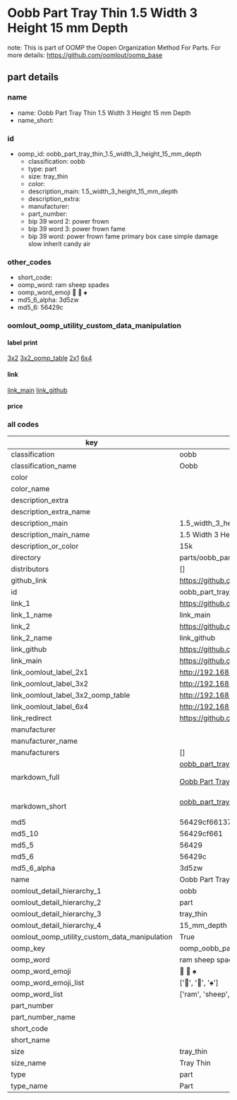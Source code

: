 # Oobb Part Tray Thin 1.5 Width 3 Height 15 mm Depth  

note: This is part of OOMP the Oopen Organization Method For Parts. For more details: https://github.com/oomlout/oomp_base

##  part details
  







### name
* name: Oobb Part Tray Thin 1.5 Width 3 Height 15 mm Depth
* name_short: 
### id
* oomp_id: oobb_part_tray_thin_1.5_width_3_height_15_mm_depth
  * classification: oobb
  * type: part
  * size: tray_thin
  * color: 
  * description_main: 1.5_width_3_height_15_mm_depth
  * description_extra: 
  * manufacturer: 
  * part_number: 
  * bip 39 word 2: power frown
  * bip 39 word 3: power frown fame
  * bip 39 word: power frown fame primary box case simple damage slow inherit candy air

### other_codes
* short_code: 
* oomp_word: ram sheep spades
* oomp_word_emoji :ram: :sheep: :spades:
* md5_6_alpha: 3d5zw
* md5_6: 56429c






### oomlout_oomp_utility_custom_data_manipulation
#### label print
[3x2](http://192.168.1.245:1112/?label=oomp%203d5zw)
[3x2_oomp_table](http://192.168.1.108:1112/?label=oomp%203d5zw)
[2x1](http://192.168.1.242:1112/?label=oomp%203d5zw)
[6x4](http://192.168.1.55:1112/?label=oomp%203d5zw)    

#### link

[link_main](https://github.com/oomlout/oomlout_oomp_version_1_messy/tree/main/parts/oobb_part_tray_thin_1.5_width_3_height_15_mm_depth) [link_github](https://github.com/oomlout/oomlout_oomp_version_1_messy/tree/main/parts/oobb_part_tray_thin_1.5_width_3_height_15_mm_depth)                             

#### price







### all codes 
| key | value |  
| --- | --- |  
| classification | oobb |  
| classification_name | Oobb |  
| color |  |  
| color_name |  |  
| description_extra |  |  
| description_extra_name |  |  
| description_main | 1.5_width_3_height_15_mm_depth |  
| description_main_name | 1.5 Width 3 Height 15 mm Depth |  
| description_or_color | 15k |  
| directory | parts/oobb_part_tray_thin_1.5_width_3_height_15_mm_depth |  
| distributors | [] |  
| github_link | https://github.com/oomlout/oomlout_oomp_part_src/tree/main/parts/oobb_part_tray_thin_1.5_width_3_height_15_mm_depth |  
| id | oobb_part_tray_thin_1.5_width_3_height_15_mm_depth |  
| link_1 | https://github.com/oomlout/oomlout_oomp_version_1_messy/tree/main/parts/oobb_part_tray_thin_1.5_width_3_height_15_mm_depth |  
| link_1_name | link_main |  
| link_2 | https://github.com/oomlout/oomlout_oomp_version_1_messy/tree/main/parts/oobb_part_tray_thin_1.5_width_3_height_15_mm_depth |  
| link_2_name | link_github |  
| link_github | https://github.com/oomlout/oomlout_oomp_version_1_messy/tree/main/parts/oobb_part_tray_thin_1.5_width_3_height_15_mm_depth |  
| link_main | https://github.com/oomlout/oomlout_oomp_version_1_messy/tree/main/parts/oobb_part_tray_thin_1.5_width_3_height_15_mm_depth |  
| link_oomlout_label_2x1 | http://192.168.1.242:1112/?label=oomp%203d5zw |  
| link_oomlout_label_3x2 | http://192.168.1.245:1112/?label=oomp%203d5zw |  
| link_oomlout_label_3x2_oomp_table | http://192.168.1.108:1112/?label=oomp%203d5zw |  
| link_oomlout_label_6x4 | http://192.168.1.55:1112/?label=oomp%203d5zw |  
| link_redirect | https://github.com/oomlout/oomlout_oomp_version_1_messy/tree/main/parts/oobb_part_tray_thin_1.5_width_3_height_15_mm_depth |  
| manufacturer |  |  
| manufacturer_name |  |  
| manufacturers | [] |  
| markdown_full | [oobb_part_tray_thin_1.5_width_3_height_15_mm_depth](none)<br>[](none)<br>[Oobb Part Tray Thin 1.5 Width 3 Height 15 Mm Depth](none)<br><br> |  
| markdown_short | [oobb_part_tray_thin_1.5_width_3_height_15_mm_depth](none)<br><br> |  
| md5 | 56429cf6613719208c8d4aaaa4d7654a |  
| md5_10 | 56429cf661 |  
| md5_5 | 56429 |  
| md5_6 | 56429c |  
| md5_6_alpha | 3d5zw |  
| name | Oobb Part Tray Thin 1.5 Width 3 Height 15 mm Depth |  
| oomlout_detail_hierarchy_1 | oobb |  
| oomlout_detail_hierarchy_2 | part |  
| oomlout_detail_hierarchy_3 | tray_thin |  
| oomlout_detail_hierarchy_4 | 15_mm_depth |  
| oomlout_oomp_utility_custom_data_manipulation | True |  
| oomp_key | oomp_oobb_part_tray_thin_1.5_width_3_height_15_mm_depth |  
| oomp_word | ram sheep spades |  
| oomp_word_emoji | :ram: :sheep: :spades: |  
| oomp_word_emoji_list | [':ram:', ':sheep:', ':spades:'] |  
| oomp_word_list | ['ram', 'sheep', 'spades'] |  
| part_number |  |  
| part_number_name |  |  
| short_code |  |  
| short_name |  |  
| size | tray_thin |  
| size_name | Tray Thin |  
| type | part |  
| type_name | Part |  
